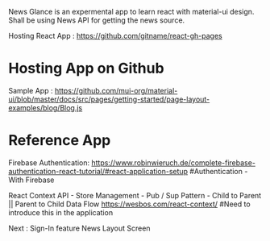 News Glance is an expermental app to learn react with material-ui design. 
Shall be using News API for getting the news source.

Hosting React App :
https://github.com/gitname/react-gh-pages
# Hosting App on Github

Sample App : 
https://github.com/mui-org/material-ui/blob/master/docs/src/pages/getting-started/page-layout-examples/blog/Blog.js
# Reference App
Firebase Authentication:
https://www.robinwieruch.de/complete-firebase-authentication-react-tutorial/#react-application-setup 
#Authentication - With Firebase

React Context API - Store Management - Pub / Sup Pattern - Child to Parent || Parent to Child Data Flow
https://wesbos.com/react-context/
#Need to introduce this in the application

Next :
Sign-In feature
News Layout Screen
